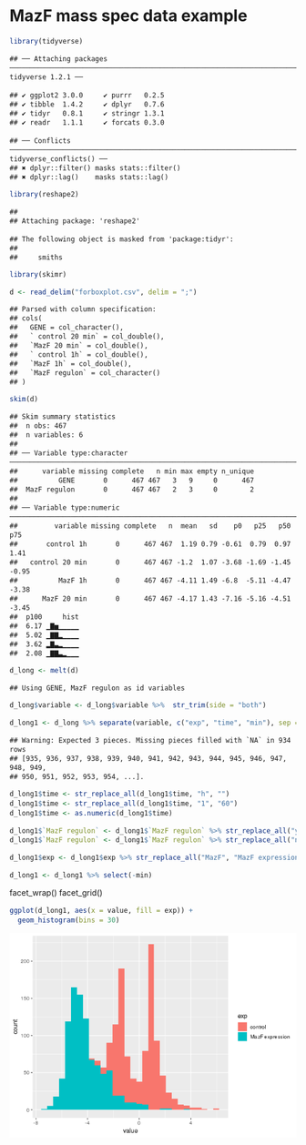 MazF mass spec data example
================

``` r
library(tidyverse)
```

    ## ── Attaching packages ───────────────────────────────────────────────────────────────────────────────────────────────── tidyverse 1.2.1 ──

    ## ✔ ggplot2 3.0.0     ✔ purrr   0.2.5
    ## ✔ tibble  1.4.2     ✔ dplyr   0.7.6
    ## ✔ tidyr   0.8.1     ✔ stringr 1.3.1
    ## ✔ readr   1.1.1     ✔ forcats 0.3.0

    ## ── Conflicts ──────────────────────────────────────────────────────────────────────────────────────────────────── tidyverse_conflicts() ──
    ## ✖ dplyr::filter() masks stats::filter()
    ## ✖ dplyr::lag()    masks stats::lag()

``` r
library(reshape2)
```

    ## 
    ## Attaching package: 'reshape2'

    ## The following object is masked from 'package:tidyr':
    ## 
    ##     smiths

``` r
library(skimr)
```

``` r
d <- read_delim("forboxplot.csv", delim = ";")
```

    ## Parsed with column specification:
    ## cols(
    ##   GENE = col_character(),
    ##   ` control 20 min` = col_double(),
    ##   `MazF 20 min` = col_double(),
    ##   ` control 1h` = col_double(),
    ##   `MazF 1h` = col_double(),
    ##   `MazF regulon` = col_character()
    ## )

``` r
skim(d)
```

    ## Skim summary statistics
    ##  n obs: 467 
    ##  n variables: 6 
    ## 
    ## ── Variable type:character ───────────────────────────────────────────────────────────────────────────────────────────────────────────────
    ##      variable missing complete   n min max empty n_unique
    ##          GENE       0      467 467   3   9     0      467
    ##  MazF regulon       0      467 467   2   3     0        2
    ## 
    ## ── Variable type:numeric ─────────────────────────────────────────────────────────────────────────────────────────────────────────────────
    ##         variable missing complete   n  mean   sd    p0   p25   p50   p75
    ##       control 1h       0      467 467  1.19 0.79 -0.61  0.79  0.97  1.41
    ##   control 20 min       0      467 467 -1.2  1.07 -3.68 -1.69 -1.45 -0.95
    ##          MazF 1h       0      467 467 -4.11 1.49 -6.8  -5.11 -4.47 -3.38
    ##      MazF 20 min       0      467 467 -4.17 1.43 -7.16 -5.16 -4.51 -3.45
    ##  p100     hist
    ##  6.17 ▁▇▅▁▁▁▁▁
    ##  5.02 ▁▇▇▂▁▁▁▁
    ##  3.62 ▂▇▃▂▁▁▁▁
    ##  2.08 ▁▇▇▃▂▁▁▁

``` r
d_long <- melt(d)
```

    ## Using GENE, MazF regulon as id variables

``` r
d_long$variable <- d_long$variable %>%  str_trim(side = "both")
```

``` r
d_long1 <- d_long %>% separate(variable, c("exp", "time", "min"), sep = " ")
```

    ## Warning: Expected 3 pieces. Missing pieces filled with `NA` in 934 rows
    ## [935, 936, 937, 938, 939, 940, 941, 942, 943, 944, 945, 946, 947, 948, 949,
    ## 950, 951, 952, 953, 954, ...].

``` r
d_long1$time <- str_replace_all(d_long1$time, "h", "")
d_long1$time <- str_replace_all(d_long1$time, "1", "60")
d_long1$time <- as.numeric(d_long1$time)
```

``` r
d_long1$`MazF regulon` <- d_long1$`MazF regulon` %>% str_replace_all("yes", "MazF regulon")
d_long1$`MazF regulon` <- d_long1$`MazF regulon` %>% str_replace_all("no", "other proteins")
```

``` r
d_long1$exp <- d_long1$exp %>% str_replace_all("MazF", "MazF expression")
```

``` r
d_long1 <- d_long1 %>% select(-min)
```

facet\_wrap() facet\_grid()

``` r
ggplot(d_long1, aes(x = value, fill = exp)) +
  geom_histogram(bins = 30)
```

![](data_preprocessing_files/figure-markdown_github/unnamed-chunk-11-1.png)
